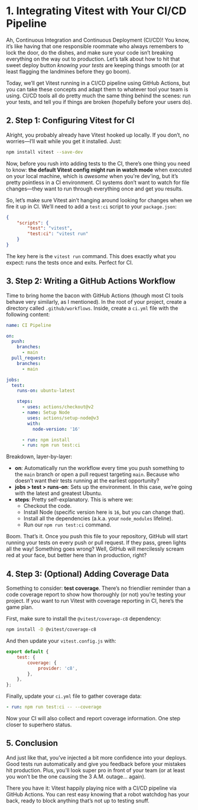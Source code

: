 # 1. Integrating Vitest with Your CI/CD Pipeline

Ah, Continuous Integration and Continuous Deployment (CI/CD)! You know, it’s like having that one responsible roommate who always remembers to lock the door, do the dishes, and make sure your code isn’t breaking everything on the way out to production. Let’s talk about how to hit that sweet deploy button _knowing your tests_ are keeping things smooth (or at least flagging the landmines before they go boom).

Today, we’ll get Vitest running in a CI/CD pipeline using GitHub Actions, but you can take these concepts and adapt them to whatever tool your team is using. CI/CD tools all do pretty much the same thing behind the scenes: run your tests, and tell you if things are broken (hopefully before your users do).

## 2. Step 1: Configuring Vitest for CI

Alright, you probably already have Vitest hooked up locally. If you don’t, no worries—I’ll wait while you get it installed. Just:

```bash
npm install vitest --save-dev
```

Now, before you rush into adding tests to the CI, there’s one thing you need to know: **the default Vitest config might run in watch mode** when executed on your local machine, which is _awesome_ when you're dev'ing, but it’s pretty pointless in a CI environment. CI systems don’t want to watch for file changes—they want to run through everything once and get you results.

So, let’s make sure Vitest ain’t hanging around looking for changes when we fire it up in CI. We’ll need to add a `test:ci` script to your `package.json`:

```json
{
	"scripts": {
		"test": "vitest",
		"test:ci": "vitest run"
	}
}
```

The key here is the `vitest run` command. This does exactly what you expect: runs the tests once and exits. Perfect for CI.

## 3. Step 2: Writing a GitHub Actions Workflow

Time to bring home the bacon with GitHub Actions (though most CI tools behave very similarly, as I mentioned). In the root of your project, create a directory called `.github/workflows`. Inside, create a `ci.yml` file with the following content:

```yaml
name: CI Pipeline

on:
  push:
    branches:
      - main
  pull_request:
    branches:
      - main

jobs:
  test:
    runs-on: ubuntu-latest

    steps:
      - uses: actions/checkout@v2
      - name: Setup Node
        uses: actions/setup-node@v3
        with:
          node-version: '16'

      - run: npm install
      - run: npm run test:ci
```

Breakdown, layer-by-layer:

- **on**: Automatically run the workflow every time you push something to the `main` branch or open a pull request targeting `main`. Because who doesn’t want their tests running at the earliest opportunity?
- **jobs > test > runs-on**: Sets up the environment. In this case, we’re going with the latest and greatest Ubuntu.
- **steps**: Pretty self-explanatory. This is where we:
  - Checkout the code.
  - Install Node (specific version here is `16`, but you can change that).
  - Install all the dependencies (a.k.a. your `node_modules` lifeline).
  - Run our `npm run test:ci` command.

Boom. That’s it. Once you push this file to your repository, GitHub will start running your tests on every push or pull request. If they pass, green lights all the way! Something goes wrong? Well, GitHub will mercilessly scream red at your face, but better here than in production, right?

## 4. Step 3: (Optional) Adding Coverage Data

Something to consider: **test coverage**. There’s no friendlier reminder than a code coverage report to show how thoroughly (or not) you’re testing your project. If you want to run Vitest with coverage reporting in CI, here’s the game plan.

First, make sure to install the `@vitest/coverage-c8` dependency:

```bash
npm install -D @vitest/coverage-c8
```

And then update your `vitest.config.js` with:

```js
export default {
	test: {
		coverage: {
			provider: 'c8',
		},
	},
};
```

Finally, update your `ci.yml` file to gather coverage data:

```yaml
- run: npm run test:ci -- --coverage
```

Now your CI will also collect and report coverage information. One step closer to superhero status.

## 5. Conclusion

And just like that, you’ve injected a bit more confidence into your deploys. Good tests run automatically and give you feedback before your mistakes hit production. Plus, you'll look super pro in front of your team (or at least you won’t be the one causing the 3 A.M. outage… again).

There you have it: Vitest happily playing nice with a CI/CD pipeline via GitHub Actions. You can rest easy knowing that a robot watchdog has your back, ready to block anything that’s not up to testing snuff.
